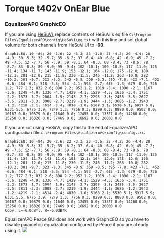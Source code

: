 # Torque t402v OnEar Blue
### EqualizerAPO GraphicEQ
If you are using [HeSuVi](https://sourceforge.net/projects/hesuvi/), replace contents of HeSuVi's eq file `C:\Program Files\EqualizerAPO\config\HeSuVi\eq.txt` with this line and set global volume for both channels from HeSuVi UI to **-60**.
```
GraphicEQ: 10 -84; 20 -2.6; 22 -3.3; 23 -3.6; 25 -4.2; 26 -4.4; 28 -4.9; 30 -5.3; 32 -5.7; 35 -6.2; 37 -6.4; 40 -6.8; 42 -6.9; 45 -7.2; 49 -7.5; 52 -7.7; 56 -7.9; 59 -8.1; 64 -8.3; 68 -8.4; 73 -8.6; 78 -8.7; 83 -8.8; 89 -9.0; 95 -9.4; 102 -10.1; 109 -10.5; 117 -11.0; 125 -11.4; 134 -11.7; 143 -11.9; 153 -12.1; 164 -12.0; 175 -12.0; 188 -12.1; 201 -12.0; 215 -11.8; 230 -11.5; 246 -11.2; 263 -10.8; 282 -10.2; 301 -9.7; 323 -9.3; 345 -8.9; 369 -8.5; 395 -7.8; 423 -7.1; 452 -6.6; 484 -6.1; 518 -5.3; 554 -4.1; 593 -2.7; 635 -1.3; 679 -0.0; 726 1.2; 777 2.3; 832 2.6; 890 2.2; 952 1.2; 1019 -0.4; 1090 -2.1; 1167 -3.6; 1248 -4.9; 1336 -4.7; 1429 -4.1; 1529 -4.6; 1636 -3.4; 1751 -2.2; 1873 -1.7; 2004 -1.9; 2145 -2.7; 2295 -3.3; 2455 -3.5; 2627 -3.5; 2811 -3.3; 3008 -2.7; 3219 -1.9; 3444 -1.3; 3685 -1.2; 3943 -1.2; 4219 -2.1; 4514 -2.4; 4830 -1.0; 5168 2.1; 5530 5.1; 5917 5.9; 6331 5.5; 6775 3.9; 7249 1.3; 7756 0.3; 8299 0.0; 8880 0.0; 9502 0.0; 10167 0.0; 10879 0.0; 11640 0.0; 12455 0.0; 13327 0.0; 14260 0.0; 15258 0.0; 16326 0.0; 17469 0.0; 18692 0.0; 20000 0.0
```
If you are not using HeSuVi, copy this to the end of EqualizerAPO configuration file `C:\Program Files\EqualizerAPO\config\config.txt`.
```
GraphicEQ: 10 -84; 20 -2.6; 22 -3.3; 23 -3.6; 25 -4.2; 26 -4.4; 28 -4.9; 30 -5.3; 32 -5.7; 35 -6.2; 37 -6.4; 40 -6.8; 42 -6.9; 45 -7.2; 49 -7.5; 52 -7.7; 56 -7.9; 59 -8.1; 64 -8.3; 68 -8.4; 73 -8.6; 78 -8.7; 83 -8.8; 89 -9.0; 95 -9.4; 102 -10.1; 109 -10.5; 117 -11.0; 125 -11.4; 134 -11.7; 143 -11.9; 153 -12.1; 164 -12.0; 175 -12.0; 188 -12.1; 201 -12.0; 215 -11.8; 230 -11.5; 246 -11.2; 263 -10.8; 282 -10.2; 301 -9.7; 323 -9.3; 345 -8.9; 369 -8.5; 395 -7.8; 423 -7.1; 452 -6.6; 484 -6.1; 518 -5.3; 554 -4.1; 593 -2.7; 635 -1.3; 679 -0.0; 726 1.2; 777 2.3; 832 2.6; 890 2.2; 952 1.2; 1019 -0.4; 1090 -2.1; 1167 -3.6; 1248 -4.9; 1336 -4.7; 1429 -4.1; 1529 -4.6; 1636 -3.4; 1751 -2.2; 1873 -1.7; 2004 -1.9; 2145 -2.7; 2295 -3.3; 2455 -3.5; 2627 -3.5; 2811 -3.3; 3008 -2.7; 3219 -1.9; 3444 -1.3; 3685 -1.2; 3943 -1.2; 4219 -2.1; 4514 -2.4; 4830 -1.0; 5168 2.1; 5530 5.1; 5917 5.9; 6331 5.5; 6775 3.9; 7249 1.3; 7756 0.3; 8299 0.0; 8880 0.0; 9502 0.0; 10167 0.0; 10879 0.0; 11640 0.0; 12455 0.0; 13327 0.0; 14260 0.0; 15258 0.0; 16326 0.0; 17469 0.0; 18692 0.0; 20000 0.0
Copy: L=-6.0dB*l, R=-6.0dB*R
```
EqualizerAPO Peace GUI does not work with GraphicEQ so you have to disable parametric equalization configured by Peace if you are already using it.
![](https://raw.githubusercontent.com/jaakkopasanen/AutoEq/master/results/SBAF-Serious/innerfidelity/onear/Torque%20t402v%20OnEar%20Blue/Torque%20t402v%20OnEar%20Blue.png)
